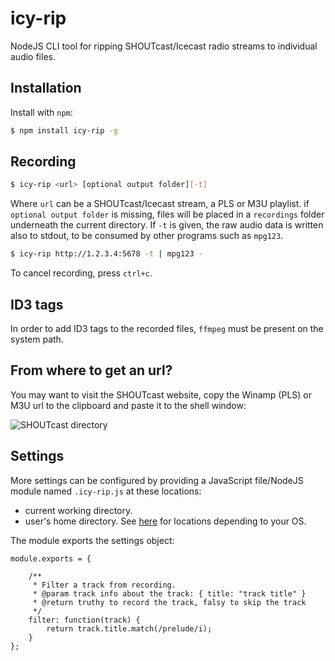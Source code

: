 # icy-rip
NodeJS CLI tool for ripping SHOUTcast/Icecast radio streams to individual audio files.

## Installation

Install with `npm`:

``` bash
$ npm install icy-rip -g
```

## Recording

``` bash
$ icy-rip <url> [optional output folder][-t]
```

Where `url` can be a SHOUTcast/Icecast stream, a PLS or M3U playlist.
if `optional output folder` is missing, files will be placed in a `recordings` folder underneath the current directory.
If `-t` is given, the raw audio data is written also to stdout, to be consumed by other programs such as `mpg123`.

``` bash
$ icy-rip http://1.2.3.4:5678 -t | mpg123 -
```

To cancel recording, press `ctrl+c`.

## ID3 tags
In order to add ID3 tags to the recorded files, `ffmpeg` must be present on the system path.

## From where to get an url?
You may want to visit the SHOUTcast website, copy the Winamp (PLS) or M3U url to the clipboard and paste it to the shell window:

![SHOUTcast directory](https://raw.githubusercontent.com/krizzdewizz/node-icy-rip/master/doc/urlsource.png)

## Settings
More settings can be configured by providing a JavaScript file/NodeJS module named `.icy-rip.js` at these locations:
- current working directory.
- user's home directory. See [here](https://www.npmjs.com/package/homedir) for locations depending to your OS.

The module exports the settings object:
```
module.exports = {

    /**
     * Filter a track from recording.
     * @param track info about the track: { title: "track title" }
     * @return truthy to record the track, falsy to skip the track
     */
    filter: function(track) {
        return track.title.match(/prelude/i);
    }
};
```
